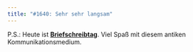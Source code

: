 ```yaml
---
title: "#1640: Sehr sehr langsam"
---
```


P.S.:
Heute ist <a href="http://www.fonflatter.de/kalender"><strong>Briefschreibtag</strong></a>. Viel Spaß mit diesem antiken Kommunikationsmedium.

